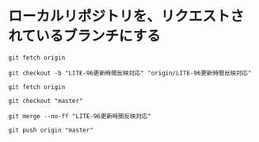 # ローカルリポジトリを、リクエストされているブランチにする

`git fetch origin`

`git checkout -b "LITE-96更新時間反映対応" "origin/LITE-96更新時間反映対応"`



`git fetch origin`

`git checkout "master"`

`git merge --no-ff "LITE-96更新時間反映対応"`

`git push origin "master"`

